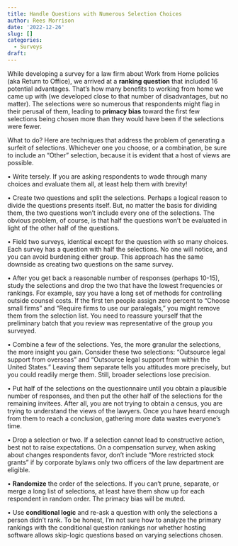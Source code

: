 ```yaml
---
title: Handle Questions with Numerous Selection Choices
author: Rees Morrison
date: '2022-12-26'
slug: []
categories:
  - Surveys
draft: 
---
```


While developing a survey for a law firm about Work from Home policies (aka Return to Office), we arrived at a **ranking question** that included 16 potential advantages.  That’s how many benefits to working from home we came up with (we developed close to that number of disadvantages, but no matter).  The selections were so numerous that respondents might flag in their perusal of them, leading to **primacy bias** toward the first few selections being chosen more than they would have been if the selections were fewer.

What to do?  Here are techniques that address the problem of generating a surfeit of selections.  Whichever one you choose, or a combination, be sure to include an “Other” selection, because it is evident that a host of views are possible.

•	Write tersely.  If you are asking respondents to wade through many choices and evaluate them all, at least help them with brevity!

•	Create two questions and split the selections.  Perhaps a logical reason to divide  the questions presents itself.  But, no matter the basis for dividing them, the two questions won’t include every one of the selections.  The obvious problem, of course, is that half the questions won’t be evaluated in light of the other half of the questions.

•	Field two surveys, identical except for the question with so many choices. Each survey has a question with half the selections.   No one will notice, and you can avoid burdening either group.  This approach has the same downside as creating two questions on the same survey.

•	After you get back a reasonable number of responses (perhaps 10-15), study the selections and drop the two that have the lowest frequencies or rankings.   For example, say you have a long set of methods for controlling outside counsel costs.  If the first ten people assign zero percent to “Choose small firms” and “Require firms to use our paralegals,” you might remove them from the selection list.  You need to reassure yourself that the preliminary batch that you review was representative of the group you surveyed.

•	Combine a few of the selections.  Yes, the more granular the selections, the more insight you gain.  Consider these two selections: “Outsource legal support from overseas” and “Outsource legal support from within the United States.”  Leaving them separate tells you attitudes more precisely, but you could readily merge them.  Still, broader selections lose precision.

•	Put half of the selections on the questionnaire until you obtain a plausible number of responses, and then put the other half of the selections for the remaining invitees.  After all, you are not trying to obtain a census, you are trying to understand the views of the lawyers.  Once you have heard enough from them to reach a conclusion, gathering more data wastes everyone’s time.

•	Drop a selection or two.  If a selection cannot lead to constructive action, best not to raise expectations.  On a compensation survey, when asking about changes respondents favor, don’t include “More restricted stock grants” if by corporate bylaws only two officers of the law department are eligible.

•	**Randomize** the order of the selections.  If you can’t prune, separate, or merge a long list of selections, at least have them show up for each respondent in random order.  The primacy bias will be muted.

•	Use **conditional logic** and re-ask a question with only the selections a person didn’t rank.  To be honest, I’m not sure how to analyze the primary rankings with the conditional question rankings nor whether hosting software allows skip-logic questions based on varying selections chosen.

